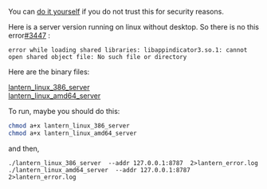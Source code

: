 You can [do it yourself](https://github.com/getlantern/lantern#building-lantern-for-running-on-a-server) if you do not trust this for security reasons.

Here is a server version running on linux without desktop. So there is no this error[#3447](https://github.com/getlantern/lantern/issues/3447) : 

```
error while loading shared libraries: libappindicator3.so.1: cannot open shared object file: No such file or directory
```
Here are the binary files:

[lantern_linux_386_server](https://github.com/program-dog/lantern/blob/server/lantern-server/lantern_linux_386_server)<br>
[lantern_linux_amd64_server](https://github.com/program-dog/lantern/blob/server/lantern-server/lantern_linux_amd64_server)

To run, maybe you should do this:

```bash
chmod a+x lantern_linux_386_server
chmod a+x lantern_linux_amd64_server
```
and then,

```
./lantern_linux_386_server  --addr 127.0.0.1:8787  2>lantern_error.log 
./lantern_linux_amd64_server  --addr 127.0.0.1:8787 2>lantern_error.log 
```
